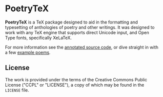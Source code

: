 # PoetryTeX
**PoetryTeX** is a TeX package designed to aid in the formatting and typesetting of anthologies of poetry
and other writings. It was designed to work with any TeX engine that supports direct Unicode input, and
Open Type fonts, specifically XeLaTeX.

For more information see the [annotated source code](http://samwhited.github.com/poetrytex/), or dive straight
in with a few [example poems](https://github.com/SamWhited/poetrytex/wiki/Example-Poems).

## License

The work is provided under the terms of the Creative Commons Public License ("CCPL" or "LICENSE"), a copy of
which may be found in the `LICENSE` file.


